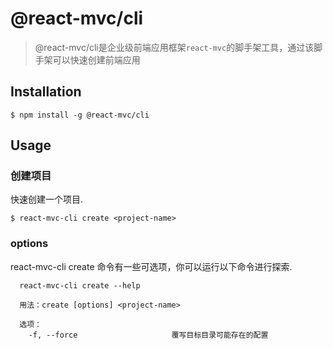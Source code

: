 # @react-mvc/cli

> @react-mvc/cli是企业级前端应用框架`react-mvc`的脚手架工具，通过该脚手架可以快速创建前端应用

## Installation

    $ npm install -g @react-mvc/cli

## Usage

### 创建项目

快速创建一个项目.

    $ react-mvc-cli create <project-name>

### options

react-mvc-cli create 命令有一些可选项，你可以运行以下命令进行探索.

```
  react-mvc-cli create --help
```
```
  用法：create [options] <project-name>

  选项：
    -f, --force                     覆写目标目录可能存在的配置
```